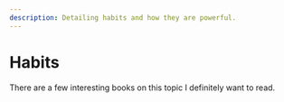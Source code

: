 ```yaml
---
description: Detailing habits and how they are powerful.
---
```


# Habits

There are a few interesting books on this topic I definitely want to read. 

